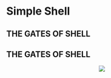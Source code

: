 # Simple Shell
## THE GATES OF SHELL
<p align="center">
<h2>THE GATES OF SHELL</h2>

<p align="center">
<img src="https://pbs.twimg.com/media/CfyCyguWEAA6JOt.jpg">
</p>


